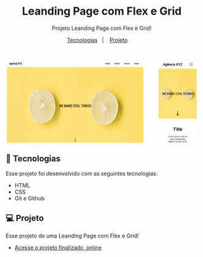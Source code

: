 <h1 align="center"> Leanding Page com Flex e Grid </h1>

<p align="center">
Projeto Leanding Page com Flex e Grid!<br/>
</p>

<p align="center">
  <a href="#-tecnologias">Tecnologias</a>&nbsp;&nbsp;&nbsp;|&nbsp;&nbsp;&nbsp;
  <a href="#-projeto">Projeto</a>&nbsp;&nbsp;&nbsp;&nbsp;&nbsp;&nbsp;
  
</p>

<br>
<p align= 'center' style= display:flex;gap:40px;justify-content:center;>
<img alt="blog preview card main" src="./design/desltop.png" width='71%'>
<img alt="blog preview card main" src="./design/mobile.png" width= '20%'>
</p>

## 🚀 Tecnologias

Esse projeto foi desenvolvido com as seguintes tecnologias:

- HTML
- CSS
- Git e Github


## 💻 Projeto

Esse projeto de uma Leanding Page com Flex e Grid!

- [Acesse o projeto finalizado, online](https://carlosherbertdev.github.io/leanding-page-flexegrid/)